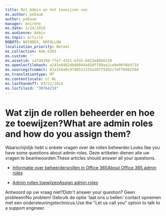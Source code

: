 ```yaml
---
title: Rol Admin en het toewijzen van
ms.author: pebaum
author: pebaum
manager: mnirkhe
ms.date: 2/24/2018
ms.audience: Admin
ms.topic: article
ROBOTS: NOINDEX, NOFOLLOW
localization_priority: Normal
ms.collection: Adm_O365
ms.custom: ''
ms.assetid: ca7d439d-ffe7-4351-bfd1-b022e4056138
ms.openlocfilehash: a241e8482db69044a928ff99aa2ce8e96f6b4718
ms.sourcegitcommit: 03a156a9c9740521155a30775492c7dff0982588
ms.translationtype: MT
ms.contentlocale: nl-NL
ms.lasthandoff: 03/22/2019
ms.locfileid: "30764219"
---
```

# <a name="what-are-admin-roles-and-how-do-you-assign-them"></a><span data-ttu-id="bc759-102">Wat zijn de rollen beheerder en hoe ze toewijzen?</span><span class="sxs-lookup"><span data-stu-id="bc759-102">What are admin roles and how do you assign them?</span></span>

<span data-ttu-id="bc759-103">Waarschijnlijk hebt u enkele vragen over de rollen beheerder.</span><span class="sxs-lookup"><span data-stu-id="bc759-103">Looks like you have some questions about admin roles.</span></span> <span data-ttu-id="bc759-104">Deze artikelen dienen alle uw vragen te beantwoorden.</span><span class="sxs-lookup"><span data-stu-id="bc759-104">These articles should answer all your questions.</span></span>
  
- [<span data-ttu-id="bc759-105">Informatie over beheerdersrollen in Office 365</span><span class="sxs-lookup"><span data-stu-id="bc759-105">About Office 365 admin roles</span></span>](https://support.office.com/article/About-Office-365-admin-roles-da585eea-f576-4f55-a1e0-87090b6aaa9d.aspx)
    
- [<span data-ttu-id="bc759-106">Admin rollen toewijzen</span><span class="sxs-lookup"><span data-stu-id="bc759-106">Assign admin roles</span></span>](https://support.office.com/article/assign-eac4d046-1afd-4f1a-85fc-8219c79e1504.aspx)
    
<span data-ttu-id="bc759-107">Antwoord op uw vraag niet?</span><span class="sxs-lookup"><span data-stu-id="bc759-107">Didn't answer your question?</span></span> <span data-ttu-id="bc759-108">Geen probleem!</span><span class="sxs-lookup"><span data-stu-id="bc759-108">No problem!</span></span> <span data-ttu-id="bc759-109">Gebruik de optie 'laat ons u bellen' contact opnemen met een ondersteuningstechnicus.</span><span class="sxs-lookup"><span data-stu-id="bc759-109">Use the "Let us call you" option to talk to a support engineer.</span></span>
  

